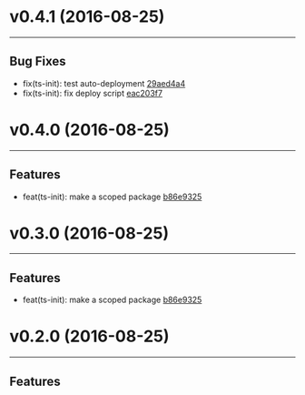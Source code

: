 # v0.4.1 (2016-08-25)
---


## Bug Fixes

- fix(ts-init): test auto-deployment [29aed4a4](https://github.com/northbrookjs/northbrook-typescript/commits/29aed4a434264957495bf43aa3a7eba0054b37fd)
- fix(ts-init): fix deploy script [eac203f7](https://github.com/northbrookjs/northbrook-typescript/commits/eac203f7e1c1c393178c5381c2258096393cf259)


# v0.4.0 (2016-08-25)
---


## Features

- feat(ts-init): make a scoped package [b86e9325](https://github.com/northbrookjs/northbrook-typescript/commits/b86e9325ac1322324f9d2aab709e1d2deb405160)


# v0.3.0 (2016-08-25)
---


## Features

- feat(ts-init): make a scoped package [b86e9325](https://github.com/northbrookjs/northbrook-typescript/commits/b86e9325ac1322324f9d2aab709e1d2deb405160)


# v0.2.0 (2016-08-25)
---


## Features

- feat(ts-init): make a scoped package [b86e9325](https://github.com/northbrookjs/northbrook-typescript/commits/b86e9325ac1322324f9d2aab709e1d2deb405160)


# v0.1.0 (2016-08-24)
---


## Features

- feat(northbrook-ts-init): improve github templates [185e1b29](https://github.com/northbrookjs/northbrook-typescript/commits/185e1b29b1316411c46e11ad3393228fb8d11219)
